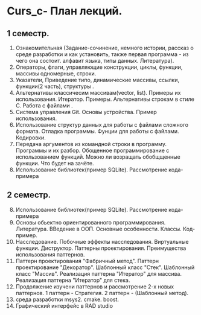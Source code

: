 # Curs_c- План лекций.
## 1 семестр.
1. Ознакомительная (Задание-сочинение, немного истории, рассказ о среде разработки и как установить, также первая программа - из чего она состоит. алфавит языка, типы данных. Литература).
2. Операторы, флаги, управляющие конструкции, циклы, функции, массивы одномерные, строки.
3. Указатели, Приведение типо, динамические массивы, ссылки, функции(2 часть), структуры .
4. Альтернативы классичесим массивам(vector, list). Примеры их использования. Итератор. Примеры. Альтернативы строкам в стиле С. Работа с файлами .
5. Система управления Git. Основы устройства. Пример использования.
6. Использование структур данных для работы с файлами сложного формата. Отладка программы. Фунции для работы с файлами. Кодировки.
7. Передача аргументов из командной строки в программу. Программы и их разбор. Обощенное программирование с использованием функций. Можно ли возращать обобщщенные функции. Что будет на зачёте.
8. Использование библиотек(пример SQLite). Рассмотрение кода-примера

## 2 семестр.
8. Использование библиотек(пример SQLite). Рассмотрение кода-примера
1. Основы обьектно ориентированного программирования. Литература. ВВедение в ООП. Основные особенности. Классы. Код-пример.
2. Насследование. Побочные эффекты насследования. Виртуальные функции. Диструктор. Паттерны проектирования. Преимущества использования паттернов. 
3. Паттерн проектирования "Фабричный метод". 
Паттерн проектирование "Декоратор". Шаблонный класс "Стек". Шаблонный класс "Массив". Реализация паттерна "Итератор" для массива. Реализация паттерна "Итератор" для стека. 
4. Продолжение изучени паттернов и рассмотрение 2-х новых паттернов. 1 паттерн - Стратегия. 2 паттерн - (Шаблонный метод). 
5. среда разработки msys2. cmake. boost. 
6. Графический интерфейс в RAD studio
